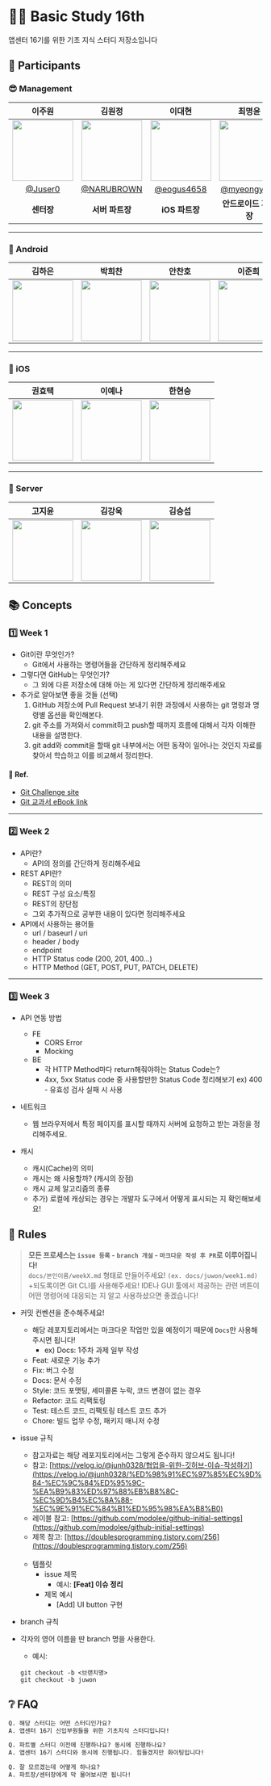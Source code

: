 # 👩‍💻 Basic Study 16th
앱센터 16기를 위한 기초 지식 스터디 저장소입니다

## 🤗 Participants
### 😎 Management
|이주원|김원정|이대현|최명윤|
|:-:|:-:|:-:|:-:|
|<a href="https://github.com/Juser0"><img src="https://avatars.githubusercontent.com/u/108407945?v=4" width=120></a>|<a href="https://github.com/NARUBROWN"><img src="https://avatars.githubusercontent.com/u/38902021?v=4" width=120></a>|<a href="https://github.com/eogus4658"><img src="https://avatars.githubusercontent.com/u/58897339?v=4" width=120></a>|<a href="https://github.com/myeongyoon"><img src="https://avatars.githubusercontent.com/u/146305106?v=4" width=120></a>|
|[@Juser0](https://github.com/Juser0)|[@NARUBROWN](https://github.com/NARUBROWN)|[@eogus4658](https://github.com/eogus4658)|[@myeongyoon](https://github.com/myeongyoon)|
|**센터장**|**서버 파트장**|**iOS 파트장**|**안드로이드 파트장**|

---

### 📱 Android
|김하은|박희찬|안찬호|이준희|
|:-:|:-:|:-:|:-:|
|<a href="https://github.com/kihaeu"><img src="https://avatars.githubusercontent.com/u/163748800?v=4" width=120></a>|<a href="https://github.com/kichan05"><img src="https://avatars.githubusercontent.com/u/70091408?v=4" width=120></a>|<a href="https://github.com/ACH1002"><img src="https://avatars.githubusercontent.com/u/103422938?v=4" width=120></a>|<a href="https://github.com/Junhee8649"><img src="https://avatars.githubusercontent.com/u/67620918?v=4" width=120></a>|

---

### 🍎 iOS
|권효택|이예나|한현승|
|:-:|:-:|:-:|
|<a href="https://github.com/DIN-STUDIO"><img src="https://avatars.githubusercontent.com/u/86708287?v=4" width=120></a>|<a href="https://github.com/yena0213"><img src="https://avatars.githubusercontent.com/u/115888929?v=4" width=120></a>|<a href="https://github.com/82everywin"><img src="https://avatars.githubusercontent.com/u/109841880?v=4" width=120></a>|

---

### 💾 Server
|고지윤|김강욱|김승섭|
|:-:|:-:|:-:|
|<a href="https://github.com/jiyunio"><img src="https://avatars.githubusercontent.com/u/146628970?v=4" width=120></a>|<a href="https://github.com/kangwook1"><img src="https://avatars.githubusercontent.com/u/62889359?v=4" width=120></a>|<a href="https://github.com/ImKEISS"><img src="https://avatars.githubusercontent.com/u/86196038?v=4" width=120></a>|


## 📚 Concepts
### 1️⃣ Week 1
- Git이란 무엇인가?
    - Git에서 사용하는 명령어들을 간단하게 정리해주세요
- 그렇다면 GitHub는 무엇인가?
    - 그 외에 다른 저장소에 대해 아는 게 있다면 간단하게 정리해주세요
- 추가로 알아보면 좋을 것들 (선택)
    1. GitHub 저장소에 Pull Request 보내기 위한 과정에서 사용하는 git 명령과 명령별 옵션을 확인해본다.
    2. git 주소를 가져와서 commit하고 push할 때까지 흐름에 대해서 각자 이해한 내용을 설명한다.
    3. git add와 commit을 할때 git 내부에서는 어떤 동작이 일어나는 것인지 자료를 찾아서 학습하고 이를 비교해서 정리한다.

#### 📑 Ref.
- [Git Challenge site](https://git-challenge.com/)
- [Git 교과서 eBook link](https://thebook.io/080212/)

---

### 2️⃣ Week 2
- API란?
    - API의 정의를 간단하게 정리해주세요
- REST API란?
    - REST의 의미
    - REST 구성 요소/특징
    - REST의 장단점
    - 그외 추가적으로 공부한 내용이 있다면 정리해주세요
- API에서 사용하는 용어들
    - url / baseurl / uri
    - header / body
    - endpoint
    - HTTP Status code (200, 201, 400...)
    - HTTP Method (GET, POST, PUT, PATCH, DELETE)

---

### 3️⃣ Week 3
- API 연동 방법
    - FE
        - CORS Error
        - Mocking
    - BE
        - 각 HTTP Method마다 return해줘야하는 Status Code는?
        - 4xx, 5xx Status code 중 사용할만한 Status Code 정리해보기 ex) 400 - 유효성 검사 실패 시 사용
     
- 네트워크
    - 웹 브라우저에서 특정 페이지를 표시할 때까지 서버에 요청하고 받는 과정을 정리해주세요.
- 캐시
    - 캐시(Cache)의 의미
    - 캐시는 왜 사용할까? (캐시의 장점)
    - 캐시 교체 알고리즘의 종류
    - 추가) 로컬에 캐싱되는 경우는 개발자 도구에서 어떻게 표시되는 지 확인해보세요!


## 📝 Rules
> **모든 프로세스는 `issue 등록` - `branch 개설` - `마크다운 작성 후 PR`로 이루어집니다!**  
> `docs/본인이름/weekX.md` 형태로 만들어주세요! `(ex. docs/juwon/week1.md)`  
> +되도록이면 Git CLI를 사용해주세요! IDE나 GUI 툴에서 제공하는 관련 버튼이 어떤 명령어에 대응되는 지 알고 사용하셨으면 좋겠습니다!

- 커밋 컨벤션을 준수해주세요!
    - 해당 레포지토리에서는 마크다운 작업만 있을 예정이기 때문에 `Docs`만 사용해주시면 됩니다!
        - ex) Docs: 1주차 과제 일부 작성
    - Feat: 새로운 기능 추가
    - Fix: 버그 수정
    - Docs: 문서 수정
    - Style: 코드 포맷팅, 세미콜론 누락, 코드 변경이 없는 경우
    - Refactor: 코드 리팩토링
    - Test: 테스트 코드, 리팩토링 테스트 코드 추가
    - Chore: 빌드 업무 수정, 패키지 매니저 수정

- issue 규칙
    - 참고자료는 해당 레포지토리에서는 그렇게 준수하지 않으셔도 됩니다!
    - 참고: [https://velog.io/@junh0328/협업을-위한-깃허브-이슈-작성하기](https://velog.io/@junh0328/%ED%98%91%EC%97%85%EC%9D%84-%EC%9C%84%ED%95%9C-%EA%B9%83%ED%97%88%EB%B8%8C-%EC%9D%B4%EC%8A%88-%EC%9E%91%EC%84%B1%ED%95%98%EA%B8%B0)
    - 레이블 참고:
      [https://github.com/modolee/github-initial-settings](https://github.com/modolee/github-initial-settings)
    - 제목 참고: [https://doublesprogramming.tistory.com/256](https://doublesprogramming.tistory.com/256)
      <br><br>
    - 템플릿
        - issue 제목
            - 예시: **[Feat] 이슈 정리**
        - 제목 예시
            - [Add] UI button 구현

- branch 규칙
 - 각자의 영어 이름을 딴 branch 명을 사용한다.
    - 예시: 
    ```
    git checkout -b <브랜치명>      
    git checkout -b juwon
    ```

## ❔ FAQ
```markdown
Q. 해당 스터디는 어떤 스터디인가요?  
A. 앱센터 16기 신입부원들을 위한 기초지식 스터디입니다!
```

```markdown
Q. 파트별 스터디 이전에 진행하나요? 동시에 진행하나요? 
A. 앱센터 16기 스터디와 동시에 진행됩니다. 힘들겠지만 화이팅입니다!
```

```markdown
Q. 잘 모르겠는데 어떻게 하나요?
A. 파트장/센터장에게 막 물어보시면 됩니다!
```
